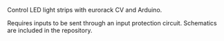 Control LED light strips with eurorack CV and Arduino.

Requires inputs to be sent through an input protection circuit.
Schematics are included in the repository.
